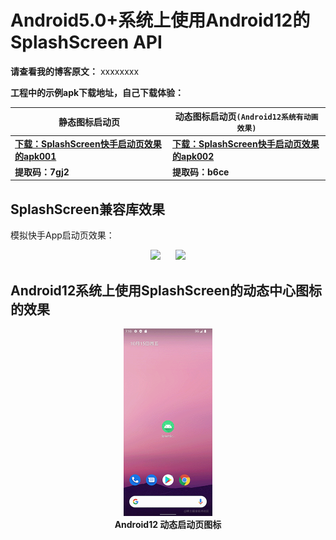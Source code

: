 # Android5.0+系统上使用Android12的SplashScreen API

**请查看我的博客原文：** xxxxxxxx


**工程中的示例apk下载地址，自己下载体验：**  

| 静态图标启动页 | 动态图标启动页`(Android12系统有动画效果)` |
| --- | --- |
| [**下载：SplashScreen快手启动页效果的apk001**](https://wws.lanzoui.com/iV0M5vexz7a) |  [**下载：SplashScreen快手启动页效果的apk002**](https://wws.lanzoui.com/ijLzZvezk1g)|
| **提取码：7gj2**  | **提取码：b6ce** |

## SplashScreen兼容库效果
模拟快手App启动页效果：

<div align="center"><img height="300px" src="https://github.com/TheMelody/SplashScreenExample/blob/master/%E4%BD%8E%E7%89%88%E6%9C%AC_%E9%9D%99%E6%80%81%E5%9B%BE%E6%A0%87SplashScreen.gif?raw=true"/>&nbsp;&nbsp;&nbsp;&nbsp;&nbsp;&nbsp;<img height="300px" src="https://raw.githubusercontent.com/TheMelody/SplashScreenExample/master/Android12_%E9%9D%99%E6%80%81%E5%9B%BE%E6%A0%87SplashScreen.gif"/></div>


## Android12系统上使用SplashScreen的动态中心图标的效果
<div align="center">
<img height="300px" src="https://raw.githubusercontent.com/TheMelody/SplashScreenExample/master/Android12_%E5%8A%A8%E6%80%81%E5%9B%BE%E6%A0%87SplashScreen.gif"/><br/><b>Android12 动态启动页图标</b>
</div>
